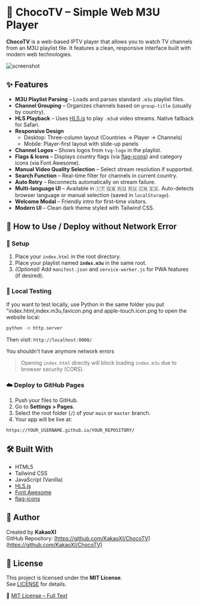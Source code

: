 # 🍫 ChocoTV – Simple Web M3U Player

**ChocoTV** is a web-based IPTV player that allows you to watch TV channels from an M3U playlist file. It features a clean, responsive interface built with modern web technologies.

![screenshot](https://files.catbox.moe/p2k6ia.png)

## ✨ Features

- **M3U Playlist Parsing** – Loads and parses standard `.m3u` playlist files.
- **Channel Grouping** – Organizes channels based on `group-title` (usually by country).
- **HLS Playback** – Uses [HLS.js](https://github.com/video-dev/hls.js) to play `.m3u8` video streams. Native fallback for Safari.
- **Responsive Design**
  - Desktop: Three-column layout (Countries → Player → Channels)
  - Mobile: Player-first layout with slide-up panels
- **Channel Logos** – Shows logos from `tvg-logo` in the playlist.
- **Flags & Icons** – Displays country flags (via [flag-icons](https://github.com/lipis/flag-icons)) and category icons (via Font Awesome).
- **Manual Video Quality Selection** – Select stream resolution if supported.
- **Search Function** – Real-time filter for channels in current country.
- **Auto Retry** – Reconnects automatically on stream failure.
- **Multi-language UI** – Available in 🇮🇹 🇬🇧 🇷🇴 🇷🇺 🇨🇳 🇪🇸. Auto-detects browser language or manual selection (saved in `localStorage`).
- **Welcome Modal** – Friendly intro for first-time visitors.
- **Modern UI** – Clean dark theme styled with Tailwind CSS.

## 🚀 How to Use / Deploy without Network Error

### 🧾 Setup

1. Place your `index.html` in the root directory.
2. Place your playlist named **`index.m3u`** in the same root.
3. *(Optional)* Add `manifest.json` and `service-worker.js` for PWA features (if desired).

### 🧪 Local Testing

If you want to test locally, use Python in the same folder you put "index.html,index.m3u,favicon.png and apple-touch.icon.png to open the website local:

```bash
python -m http.server
```

Then visit: `http://localhost:8000/`

You shouldn't have anymore network errors

> Opening `index.html` directly will block loading `index.m3u` due to browser security (CORS).

### ☁️ Deploy to GitHub Pages

1. Push your files to GitHub.
2. Go to **Settings > Pages**.
3. Select the root folder (`/`) of your `main` or `master` branch.
4. Your app will be live at:

```
https://YOUR_USERNAME.github.io/YOUR_REPOSITORY/
```

## 🛠️ Built With

- HTML5
- Tailwind CSS
- JavaScript (Vanilla)
- [HLS.js](https://github.com/video-dev/hls.js)
- [Font Awesome](https://fontawesome.com/)
- [flag-icons](https://github.com/lipis/flag-icons)

## 👤 Author

Created by **KakaoXI**  
GitHub Repository: [https://github.com/KakaoXI/ChocoTV](https://github.com/KakaoXI/ChocoTV)

## 📄 License

This project is licensed under the **MIT License**.  
See [LICENSE](LICENSE) for details.

🔗 [MIT License – Full Text](https://opensource.org/licenses/MIT)
